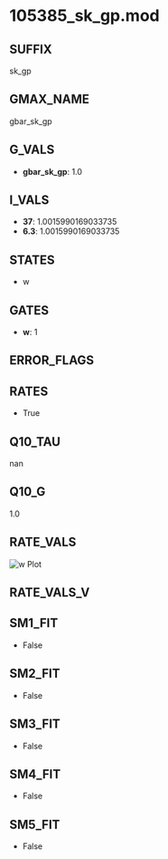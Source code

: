 # 105385_sk_gp.mod

## SUFFIX

sk_gp

## GMAX_NAME

gbar_sk_gp

## G_VALS

- **gbar_sk_gp**: 1.0

## I_VALS

- **37**: 1.0015990169033735
- **6.3**: 1.0015990169033735

## STATES

- w

## GATES

- **w**: 1

## ERROR_FLAGS


## RATES

- True

## Q10_TAU

nan

## Q10_G

1.0

## RATE_VALS

![w Plot](/Users/pbozelos/Dropbox/icg-Chai-Panos/supermodels/output_markdown_files/KCa/105385_sk_gp.mod/images/w.png)

## RATE_VALS_V

## SM1_FIT

- False

## SM2_FIT

- False

## SM3_FIT

- False

## SM4_FIT

- False

## SM5_FIT

- False

